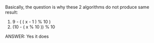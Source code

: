 Basically, the question is why these 2 algorithms do not produce same result:
1. 9 - ( ( x - 1 ) % 10 )
2. (10 - ( x % 10 )) % 10

ANSWER: Yes it does